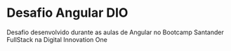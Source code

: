 # Desafio Angular DIO
  
Desafio desenvolvido durante as aulas de Angular no Bootcamp Santander FullStack na Digital Innovation One

